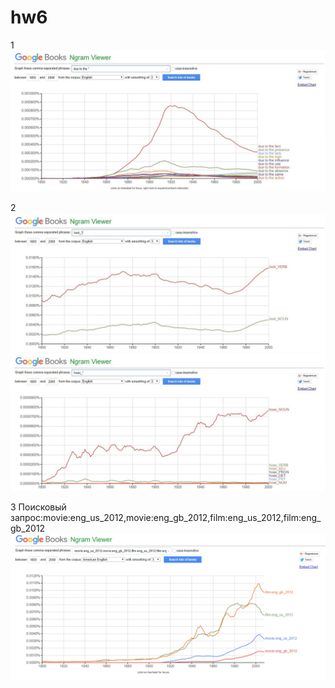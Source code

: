 # hw6

1
![](https://github.com/Kalashnikova55/hw6/blob/master/DUE%20YO%20THE.jpg)

2
![](https://github.com/Kalashnikova55/hw6/blob/master/LOOK.jpg)
![](https://github.com/Kalashnikova55/hw6/blob/master/HOAX.jpg)

3
Поисковый запрос:movie:eng_us_2012,movie:eng_gb_2012,film:eng_us_2012,film:eng_gb_2012
![](https://github.com/Kalashnikova55/hw6/blob/master/movie2.png)
